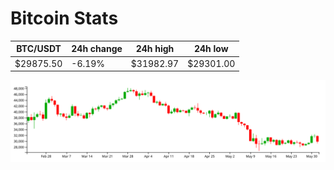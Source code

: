 # Bitcoin Stats

BTC/USDT|24h change|24h high|24h low|
|---|---|---|---|
|$29875.50|-6.19%|$31982.97|$29301.00|

<img src="./chart.svg">
